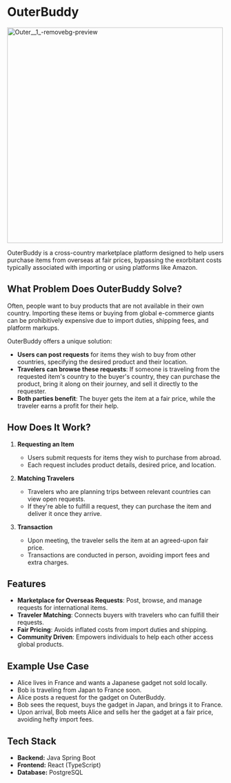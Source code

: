 # OuterBuddy 
<img width="500" height="500" alt="Outer__1_-removebg-preview" src="https://github.com/user-attachments/assets/82ea33bb-b14b-4ae0-9967-35e511c5b24f" />


OuterBuddy is a cross-country marketplace platform designed to help users purchase items from overseas at fair prices, bypassing the exorbitant costs typically associated with importing or using platforms like Amazon.

## What Problem Does OuterBuddy Solve?

Often, people want to buy products that are not available in their own country. Importing these items or buying from global e-commerce giants can be prohibitively expensive due to import duties, shipping fees, and platform markups.

OuterBuddy offers a unique solution:
- **Users can post requests** for items they wish to buy from other countries, specifying the desired product and their location.
- **Travelers can browse these requests**: If someone is traveling from the requested item's country to the buyer's country, they can purchase the product, bring it along on their journey, and sell it directly to the requester.
- **Both parties benefit**: The buyer gets the item at a fair price, while the traveler earns a profit for their help.

## How Does It Work?

1. **Requesting an Item**
   - Users submit requests for items they wish to purchase from abroad.
   - Each request includes product details, desired price, and location.

2. **Matching Travelers**
   - Travelers who are planning trips between relevant countries can view open requests.
   - If they're able to fulfill a request, they can purchase the item and deliver it once they arrive.

3. **Transaction**
   - Upon meeting, the traveler sells the item at an agreed-upon fair price.
   - Transactions are conducted in person, avoiding import fees and extra charges.

## Features

- **Marketplace for Overseas Requests**: Post, browse, and manage requests for international items.
- **Traveler Matching**: Connects buyers with travelers who can fulfill their requests.
- **Fair Pricing**: Avoids inflated costs from import duties and shipping.
- **Community Driven**: Empowers individuals to help each other access global products.

## Example Use Case

- Alice lives in France and wants a Japanese gadget not sold locally.
- Bob is traveling from Japan to France soon.
- Alice posts a request for the gadget on OuterBuddy.
- Bob sees the request, buys the gadget in Japan, and brings it to France.
- Upon arrival, Bob meets Alice and sells her the gadget at a fair price, avoiding hefty import fees.


## Tech Stack

- **Backend:** Java Spring Boot
- **Frontend:** React (TypeScript)
- **Database:** PostgreSQL
